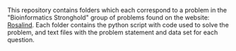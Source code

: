This repository contains folders which each correspond to a problem in the "Bioinformatics Stronghold" group of problems found on the website: [Rosalind](https://www.rosalind.info/). Each folder contains the python script with code used to solve the problem, and text files with the problem statement and data set for each question.